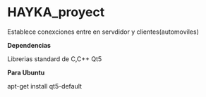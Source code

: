 # HAYKA_proyect
Establece conexciones entre en servdidor y clientes(automoviles)


**Dependencias**

Librerias standard de C,C++ Qt5

**Para Ubuntu**

apt-get install qt5-default
